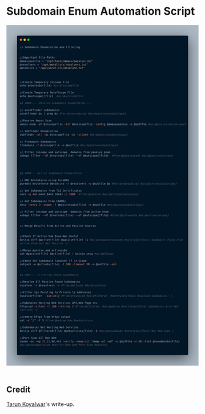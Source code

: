 # Subdomain Enum Automation Script

![20220608-1.png](../../images/20220608-1.png)
</br>&nbsp;

## Credit
[Tarun Koyalwar](https://infosecwriteups.com/create-your-ultimate-bug-bounty-automation-without-nerdy-bash-skills-part-1-a78c2b109731)'s write-up.</br>
